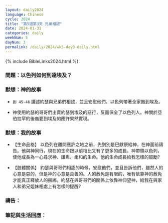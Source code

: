 ```yaml
---
layout: daily2024
language: Chinese
cycle: 2024
title: "第5週第3天 兄弟相認"
date: 2024-01-31
categories: daily
weekNum: 5
dayNum: 3
permalink: /daily/2024/wk5-day3-daily.html
---
```


{% include BibleLinks2024.html %}

### 問題：以色列如何到達埃及？

### 默想：神的故事
+ `創 45-46` 講述約瑟與兄弟們相認，並且安慰他們。以色列帶著全家搬到埃及。

+ 神使用約瑟的哥哥們出賣約瑟到埃及的惡行，反而保全了以色列人。神關於亞伯拉罕的後裔要到埃及的應許果然實現。

### 默想：我的故事
+ 【生命品格】 以色列在離開應許之地之前，先到別是巴獻祭給神，在神面前禱告。他與神同行，現在的生命跟以前相比又有了更多的成長。神帶領以色列，使他成長為一心尋求神、謙卑、柔和的生命。他的生命成長給我怎樣的鼓勵?

+ 【肢體關係】 約瑟與哥哥們相認的時候，安慰他們，並且告訴他們，雖然人的心意是惡的，但是神的心意是良善的。人的赦免是有限的，唯有依靠神的赦免才能真正釋放人的捆綁。約瑟在與哥哥們的關係上依靠神仰望神，給我在與家人和弟兄姐妹相處上有怎樣的提醒?

### 禱告：

### 筆記與生活回應：

